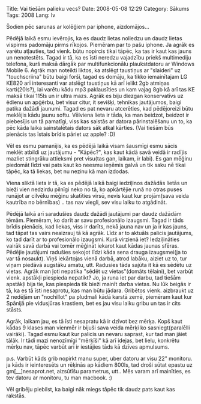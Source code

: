 Title: Vai tiešām palieku vecs?
Date: 2008-05-08 12:29
Category: Sākums
Tags: 2008
Lang: lv

Šodien pēc sarunas ar kolēģiem par iphone, aizdomājos...

Pēdējā laikā esmu ievērojis, ka es daudz lietas noliedzu un daudz lietas vispirms padomāju pirms rīkojos. Piemēram par to pašu iphone. Ja agrāk es varētu atļauties, tad vienk. būtu nopircis tikai tāpēc, ka tas ir kaut kas jauns un nenotestēts. Tagad ir tā, ka es īsti neredzu vajadzību priekš multimediju telefona, kurš maksā dārgāk par multifunkcionālu plaukstdatoru ar Windows Mobile 6. Agrāk man noteikti liktos, ka atslēgt taustiņus ar "slaideri" uz "touchscriina" būtu baigi forši, tagad es domāju, ka tikko iemainītajam LG KE820 arī interesanti var atslēgt taustiņus kā arī ielikt 2gb atmiņas karti(20ls?), lai varētu kādu mp3 paklausīties un kam vajag 8gb kā arī tas KE maksā tikai 115ls un ir ultra mazs. Agrāk es biju diezgan konservatīvs uz ēdienu un apģērbu, bet visur citur, it sevišķi, tehnikas jautājumos, baigi patika dažādi jaunumi. Tagad es pat nevaru atcerēties, kad pēdējoreizi būtu meklējis kādu jaunu softu. Vēlviena lieta ir tāda, ka man beidzot, beidzot ir piebesījis un tā pamatīgi, viss kas saistās ar datora pārinstalēšanu un to, ka pēc kāda laika sainstalētais dators sāk atkal kārties. (Vai tiešām būs pienācis tas īstais brīdis pāriet uz apple? :D)

Vēl es esmu pamanījis, ka es pēdējā laikā visam šausmīgi esmu sācis meklēt atbildi uz jautājumu - "Kāpēc?", kas kaut kādā savā veidā ir radījis mazliet stingrāku attieksmi pret visu(tas gan, laikam, ir labi). Es gan mēģinu piedomāt līdzi vai pats kaut ko neesmu ieņēmis galvā un tik saku nē tikai tāpēc, ka tā liekas, bet nu nezinu kā man izdodas.

Viena sliktā lieta ir tā, ka es pēdējā laikā baigi iedziļinos dažādās lietās un bieži vien nedzirdu pilnīgi neko no tā, ko apkārtējie runā no otras puses runājot ar cilvēku mēģinu skatīties virsū, nevis kaut kur projām(sava veida kautrība no bērnības) .. tas nav viegli, sev visu laiku to atgādināt.

Pēdējā laikā arī saradušies daudz dažādi jautājumi par daudz dažādām tēmām.
Piemēram, ko darīt ar savu profesionālo izaugsmi. Tagad ir tāds brīdis pienācis, kad liekas, viss ir darīts, nekā jauna nav un ja ir kas jauns, tad tāpat tas vairs neaizrauj tā kā agrāk. Līdz ar to aktuāls palicis jautājums, ko tad darīt ar to profesionālo izaugsmi. Kurā virzienā iet? Iedziļināties vairāk savā darbā vai tomēr mēģināt iekarot kaut kādas jaunas sfēras. Pēdējie jautājumi radušies sekojot līdzi kāda sena drauga izaugsmei(ja to var tā nosaukt). Viņš iekārtojas vienā darbā, atrod labāku, aiziet uz to, tur viņam piedāvā augstāku amatu, utt. Radusies tāda sajūta it kā es sēdētu uz vietas. Agrāk man ļoti nepatika "sēdēt uz vietas"(domāts tēlaini), bet varbūt vienk. apstākļi piespieda nepatikt? Jo, ja runa iet par darbu, tad tiešām apstākļi bija tie, kas piespieda tik bieži mainīt darba vietas. Nu lūk beigās ir tā, ka es tā īsti nesaprotu, kas man būtu jādara. Gribētos vienk. aizbraukt uz 2 nedēļām un "nochillot" pa pludmali kādā karstā zemē, piemēram kaut kur Spānijā pie vidusjūras krastiem, bet es jau visu laiku gribu un tas ir cits stāsts.

Agrāk, laikam jau, es tā īsti nesapratu kā ir dzīvot bez mērķa. Kopš kaut kādas 9 klases man vienmēr ir bijuši sava veida mērķi ko sasniegt(paralēlli vairāki). Tagad esmu kaut kur palicis un nevaru saprast, kur tad man jāiet tālāk. Ir tādi mazi nenozīmīgi "mērķīši" kā arī idejas, bet lielu, konkrētu mērķu nav, tāpēc varbūt arī ir iestājies tāds kā dzīves apmulsums.

p.s. Varbūt kāds grib nopirkt manu super, uber datoru ar visu 22" monitoru. ja kāds ir ieinteresēts un rēķinās ap kādiem 800ls, tad droši sūtat epastu uz gm[__]nesaprot.net, aizsūtīšu parametrus, utt.. Mēs varam arī mainīties, es tev datoru ar monitoru, tu man macbook. :)

Vēl gribēju piebilst, ka baigi nāk miegs tāpēc tik daudz pats kaut kas rakstās.
